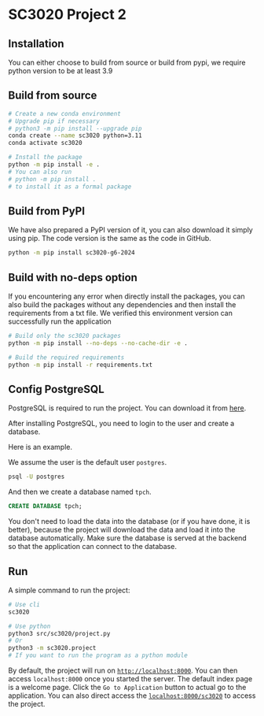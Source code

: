 # SC3020 Project 2

## Installation

You can either choose to build from source or build from pypi, we require python version to be at least 3.9

## Build from source

```bash
# Create a new conda environment
# Upgrade pip if necessary
# python3 -m pip install --upgrade pip
conda create --name sc3020 python=3.11
conda activate sc3020

# Install the package
python -m pip install -e .
# You can also run
# python -m pip install .
# to install it as a formal package
```

## Build from PyPI

We have also prepared a PyPI version of it, you can also download it simply using pip. The code version is the same as the code in GitHub.

```bash
python -m pip install sc3020-g6-2024
```

## Build with no-deps option

If you encountering any error when directly install the packages, you can also build the packages without any dependencies and then install the requirements from a txt file. We verified this environment version can successfully run the application

```bash
# Build only the sc3020 packages
python -m pip install --no-deps --no-cache-dir -e .

# Build the required requirements
python -m pip install -r requirements.txt
```

## Config PostgreSQL

PostgreSQL is required to run the project. You can download it from [here](https://www.enterprisedb.com/downloads/postgres-postgresql-downloads).

After installing PostgreSQL, you need to login to the user and create a database.

Here is an example.

We assume the user is the default user `postgres`.

```bash
psql -U postgres
```

And then we create a database named `tpch`.

```sql
CREATE DATABASE tpch;
```

You don't need to load the data into the database (or if you have done, it is better), because the project will download the data and load it into the database automatically. Make sure the database is served at the backend so that the application can connect to the database.

## Run

A simple command to run the project:

```bash
# Use cli
sc3020

# Use python
python3 src/sc3020/project.py
# Or
python3 -m sc3020.project
# If you want to run the program as a python module
```

By default, the project will run on [`http://localhost:8000`](http://127.0.0.1:8000). You can then access `localhost:8000` once you started the server. The default index page is a welcome page. Click the `Go to Application` button to actual go to the application. You can also direct access the [`localhost:8000/sc3020`](http://localhost:8000/sc3020/) to access the project.
